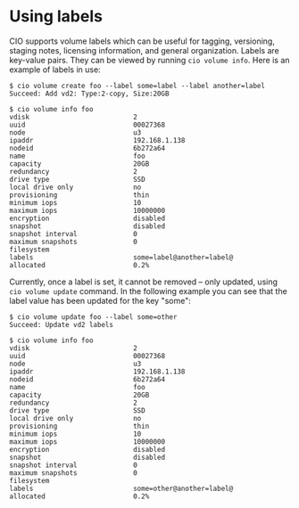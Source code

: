 # Using labels

CIO supports volume labels which can be useful for tagging, versioning, staging notes, licensing information, and general organization. Labels are key-value pairs. They can be viewed by running `cio volume info`. Here is an example of labels in use:

```
$ cio volume create foo --label some=label --label another=label
Succeed: Add vd2: Type:2-copy, Size:20GB

$ cio volume info foo
vdisk                          2
uuid                           00027368
node                           u3
ipaddr                         192.168.1.138
nodeid                         6b272a64
name                           foo
capacity                       20GB
redundancy                     2
drive type                     SSD
local drive only               no
provisioning                   thin
minimum iops                   10
maximum iops                   10000000
encryption                     disabled
snapshot                       disabled
snapshot interval              0
maximum snapshots              0
filesystem                     
labels                         some=label@another=label@
allocated                      0.2%
```

Currently, once a label is set, it cannot be removed – only updated, using `cio volume update` command. In the following example you can see that the label value has been updated for the key "some":

```
$ cio volume update foo --label some=other
Succeed: Update vd2 labels

$ cio volume info foo
vdisk                          2
uuid                           00027368
node                           u3
ipaddr                         192.168.1.138
nodeid                         6b272a64
name                           foo
capacity                       20GB
redundancy                     2
drive type                     SSD
local drive only               no
provisioning                   thin
minimum iops                   10
maximum iops                   10000000
encryption                     disabled
snapshot                       disabled
snapshot interval              0
maximum snapshots              0
filesystem                     
labels                         some=other@another=label@
allocated                      0.2%
```

